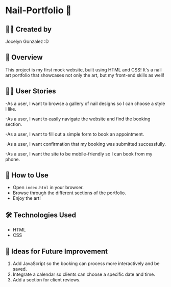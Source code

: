 # Nail-Portfolio 💅

## 👩‍🎨 Created by
Jocelyn Gonzalez :D

## 📝 Overview
This project is my first mock website, built using HTML and CSS! It's a nail art portfolio that showcases not only the art, but my front-end skills as well!

## 🧑‍💻 User Stories
-As a user, I want to browse a gallery of nail designs so I can choose a style I like.

-As a user, I want to easily navigate the website and find the booking section.

-As a user, I want to fill out a simple form to book an appointment.

-As a user, I want confirmation that my booking was submitted successfully.

-As a user, I want the site to be mobile-friendly so I can book from my phone.

## 🚀 How to Use
- Open `index.html` in your browser.
- Browse through the different sections of the portfolio.
- Enjoy the art!

## 🛠️ Technologies Used
- HTML
- CSS

## 🌱 Ideas for Future Improvement
1. Add JavaScript so the booking can process more interactively and be saved.
2. Integrate a calendar so clients can choose a specific date and time.
3. Add a section for client reviews.
